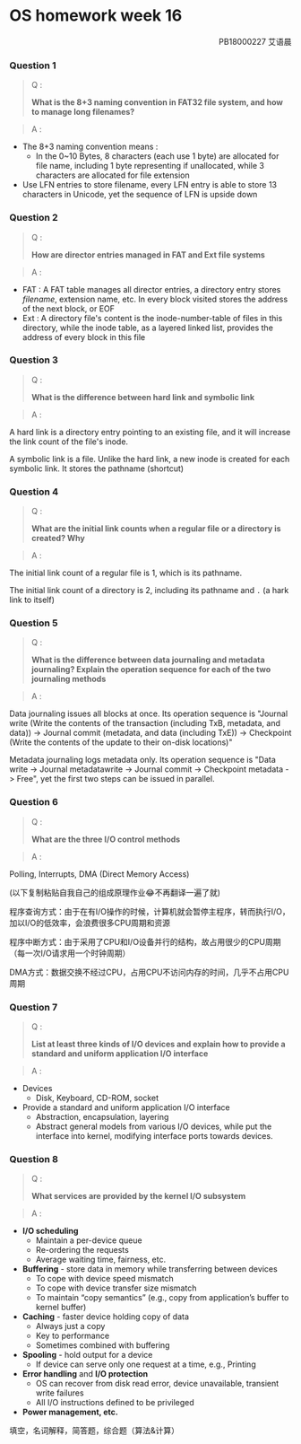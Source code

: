 # OS homework week 16

<p align=right>PB18000227 艾语晨</p>

### Question 1

> Q :
>
>  **What is the 8+3 naming convention in FAT32 file system, and how to manage long filenames?**

> A :

- The 8+3 naming convention means :
	- In the 0~10 Bytes, 8 characters (each use 1 byte) are allocated for file name, including 1 byte representing if unallocated, while 3 characters are allocated for file extension
- Use LFN entries to store filename, every LFN entry is able to store 13 characters in Unicode, yet the sequence of LFN is upside down

### Question 2

> Q :
>
> **How are director entries managed in FAT and Ext file systems**

> A :

- FAT : A FAT table manages all director entries, a directory entry stores *filename*, extension name, etc. In every block visited stores the address of the next block, or EOF
- Ext : A directory file's content is the inode-number-table of files in this directory, while the inode table, as a layered linked list, provides the address of every block in this file

### Question 3

> Q :
>
> **What is the difference between hard link and symbolic link**

> A :

A hard link is a directory entry pointing to an existing file, and it will increase the link count of the file's inode.

A symbolic link is a file. Unlike the hard link, a new inode is created for each symbolic link. It stores the pathname (shortcut)

### Question 4

> Q :
>
> **What are the initial link counts when a regular file or a directory is created? Why**

> A :

The initial link count of a regular file is 1, which is its pathname.

The initial link count of a directory is 2, including its pathname and `.` (a hark link to itself)

### Question 5

> Q :
>
> **What is the difference between data journaling and metadata journaling? Explain the operation sequence for each of the two journaling methods**

> A :

Data journaling issues all blocks at once. Its operation sequence is "Journal write (Write the contents of the transaction (including TxB, metadata, and data)) -> Journal commit (metadata, and data (including TxE)) -> Checkpoint (Write the contents of the update to their on-disk locations)"

Metadata journaling logs metadata only. Its operation sequence is "Data write -> Journal metadatawrite -> Journal commit -> Checkpoint metadata -> Free", yet the first two steps can be issued in parallel.

### Question 6

> Q :
>
> **What are the three I/O control methods**

> A :

Polling, Interrupts, DMA (Direct Memory Access)

(以下复制粘贴自我自己的组成原理作业😂不再翻译一遍了就)

程序查询方式：由于在有I/O操作的时候，计算机就会暂停主程序，转而执行I/O，加以I/O的低效率，会浪费很多CPU周期和资源

程序中断方式：由于采用了CPU和I/O设备并行的结构，故占用很少的CPU周期（每一次I/O请求用一个时钟周期）

DMA方式：数据交换不经过CPU，占用CPU不访问内存的时间，几乎不占用CPU周期

### Question 7

> Q :
>
> **List at least three kinds of I/O devices and explain how to provide a standard and uniform application I/O interface**

> A :

- Devices 
	- Disk, Keyboard, CD-ROM, socket
- Provide a standard and uniform application I/O interface
	- Abstraction, encapsulation, layering
	- Abstract general models from various I/O devices, while put the interface into kernel, modifying interface ports towards devices.

### Question 8

> Q :
>
> **What services are provided by the kernel I/O subsystem**

> A :

- **I/O scheduling**
	- Maintain a per-device queue
	- Re-ordering the requests
	- Average waiting time, fairness, etc.
- **Buffering** - store data in memory while transferring between devices
	- To cope with device speed mismatch
	- To cope with device transfer size mismatch
	- To maintain “copy semantics” (e.g., copy from application’s buffer to kernel buffer)
- **Caching** - faster device holding copy of data
	- Always just a copy
	- Key to performance
	- Sometimes combined with buffering
- **Spooling** - hold output for a device
	- If device can serve only one request at a time, e.g., Printing
- **Error handling** and **I/O protection**
	-  OS can recover from disk read error, device unavailable, transient write failures
	- All I/O instructions defined to be privileged
- **Power management, etc.**

填空，名词解释，简答题，综合题（算法&计算）


